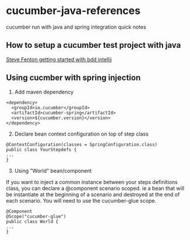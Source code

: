 # cucumber-java-references
cucumber run with java and spring integration quick notes

## How to setup a cucumber test project with java
[Steve Fenton getting started with bdd intellij](https://www.stevefenton.co.uk/2015/01/getting-started-with-bdd-intellij/)

## Using cucmber with spring injection 

1. Add maven dependency 

```
<dependency>
  <groupId>io.cucumber</groupId>
  <artifactId>cucumber-spring</artifactId>
  <version>${cucumber.version}</version>
</dependency>
```
2. Declare bean context configuration on top of step class 

```
@ContextConfiguration(classes = SpringConfiguration.class)
public class YourStepdefs {
...
}
```
3. Using "World" bean/component

If you want to inject a common instance between your steps definitions class, you can declare a @component scenario scoped. ie a bean that will be instantiate at the beginning of a scenario and destroyed at the end of each scenario. You will need to use the cucumber-glue scope.

```
@Component
@Scope("cucumber-glue")
public class World {
...
}
```





        
